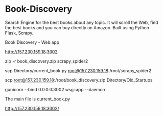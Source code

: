 # Book-Discovery
Search Engine for the best books about any topic. It will scroll the Web, find the best books and you can buy directly on Amazon. Built using Python Flask, Scrapy.

Book Discovery - Web app

http://157.230.159.18:3002

zip -r book_discovery.zip scrapy_spider2  

scp Directory/current_book.py root@157.230.159.18:/root/scrapy_spider2

scp  root@157.230.159.18:/root/book_discovery.zip Directory/Old_Startups

gunicorn --bind 0.0.0.0:3002 wsgi:app --daemon


The main file is current_book.py

http://157.230.159.18:3002/
